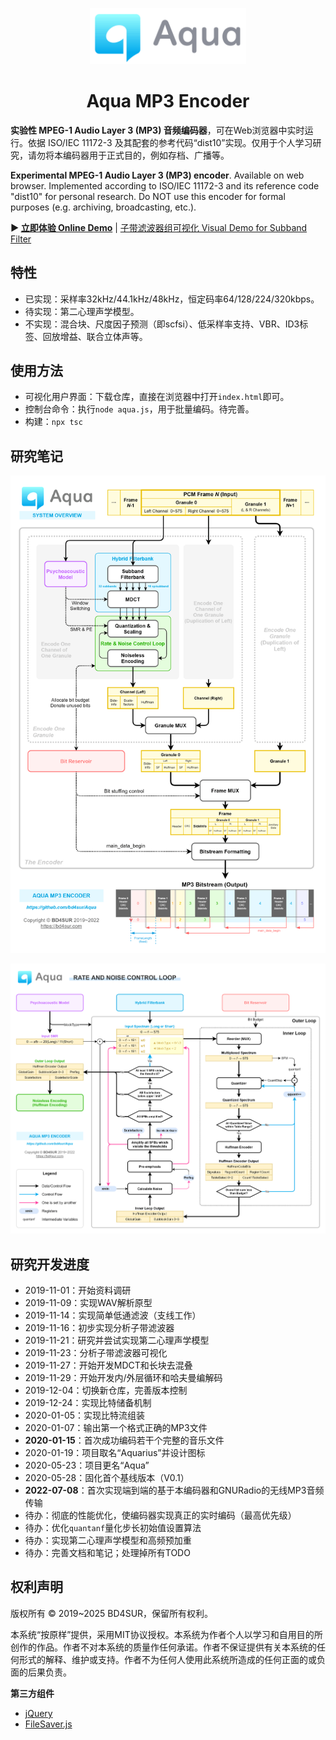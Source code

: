 
<p align="center"><img src="./doc/logo.png" width="250"></p>

<h1 align="center">Aqua MP3 Encoder</h1>

**实验性 MPEG-1 Audio Layer 3 (MP3) 音频编码器**，可在Web浏览器中实时运行。依据 ISO/IEC 11172-3 及其配套的参考代码“dist10”实现。仅用于个人学习研究，请勿将本编码器用于正式目的，例如存档、广播等。

**Experimental MPEG-1 Audio Layer 3 (MP3) encoder**. Available on web browser. Implemented according to ISO/IEC 11172-3 and its reference code "dist10" for personal research. Do NOT use this encoder for formal purposes (e.g. archiving, broadcasting, etc.).

**▶ [立即体验 Online Demo](https://bd4sur.com/Aqua/index.html)** | [子带滤波器组可视化 Visual Demo for Subband Filter](https://bd4sur.com/Aqua/subband_filter.html)

## 特性

- 已实现：采样率32kHz/44.1kHz/48kHz，恒定码率64/128/224/320kbps。
- 待实现：第二心理声学模型。
- 不实现：混合块、尺度因子预测（即scfsi）、低采样率支持、VBR、ID3标签、回放增益、联合立体声等。

## 使用方法

- 可视化用户界面：下载仓库，直接在浏览器中打开`index.html`即可。
- 控制台命令：执行`node aqua.js`，用于批量编码。待完善。
- 构建：`npx tsc`

## 研究笔记

![编码器框图](./doc/aqua-overview.png)

![码率和噪声控制循环](./doc/aqua-rdo-loop.png)

## 研究开发进度

- 2019-11-01：开始资料调研
- 2019-11-09：实现WAV解析原型
- 2019-11-14：实现简单低通滤波（支线工作）
- 2019-11-16：初步实现分析子带滤波器
- 2019-11-21：研究并尝试实现第二心理声学模型
- 2019-11-23：分析子带滤波器可视化
- 2019-11-27：开始开发MDCT和长块去混叠
- 2019-11-29：开始开发内/外层循环和哈夫曼编解码
- 2019-12-04：切换新仓库，完善版本控制
- 2019-12-24：实现比特储备机制
- 2020-01-05：实现比特流组装
- 2020-01-07：输出第一个格式正确的MP3文件
- **2020-01-15**：首次成功编码若干个完整的音乐文件
- 2020-01-19：项目取名“Aquarius”并设计图标
- 2020-05-23：项目更名“Aqua”
- 2020-05-28：固化首个基线版本（V0.1）
- **2022-07-08**：首次实现端到端的基于本编码器和GNURadio的无线MP3音频传输
- 待办：彻底的性能优化，使编码器实现真正的实时编码（最高优先级）
- 待办：优化`quantanf`量化步长初始值设置算法
- 待办：实现第二心理声学模型和高频预加重
- 待办：完善文档和笔记；处理掉所有TODO

## 权利声明

版权所有 © 2019~2025 BD4SUR，保留所有权利。

本系统“按原样”提供，采用MIT协议授权。本系统为作者个人以学习和自用目的所创作的作品。作者不对本系统的质量作任何承诺。作者不保证提供有关本系统的任何形式的解释、维护或支持。作者不为任何人使用此系统所造成的任何正面的或负面的后果负责。

**第三方组件**

- [jQuery](https://jquery.com/)
- [FileSaver.js](https://github.com/eligrey/FileSaver.js)
